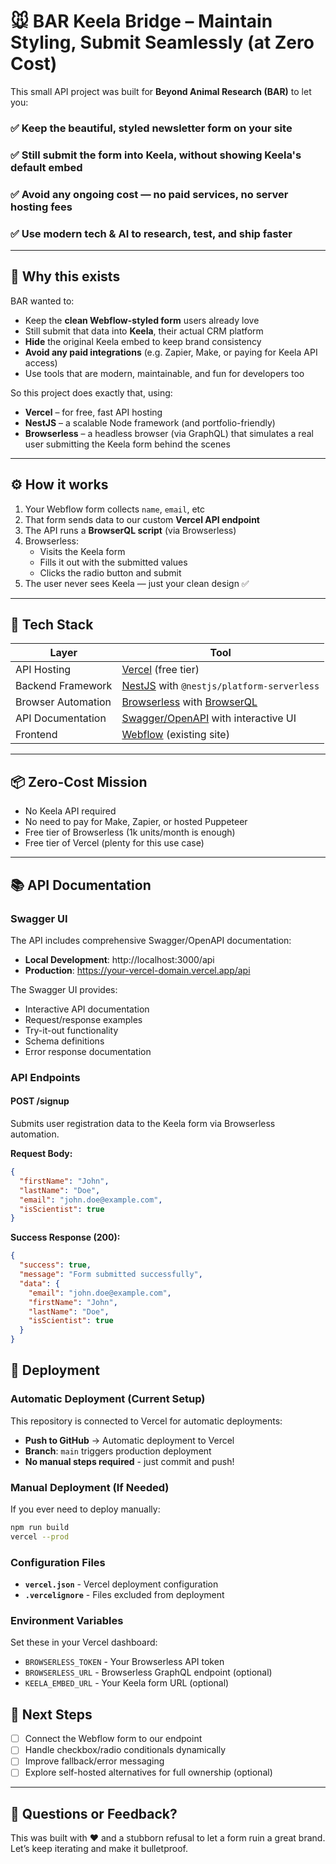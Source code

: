 # 🐭 BAR Keela Bridge – Maintain Styling, Submit Seamlessly (at Zero Cost)

This small API project was built for **Beyond Animal Research (BAR)** to let you:

### ✅ Keep the beautiful, styled newsletter form on your site  
### ✅ Still submit the form into **Keela**, without showing Keela's default embed  
### ✅ Avoid **any ongoing cost** — no paid services, no server hosting fees  
### ✅ Use modern tech & AI to research, test, and ship faster  

---

## 🧩 Why this exists

BAR wanted to:
- Keep the **clean Webflow-styled form** users already love
- Still submit that data into **Keela**, their actual CRM platform
- **Hide** the original Keela embed to keep brand consistency
- **Avoid any paid integrations** (e.g. Zapier, Make, or paying for Keela API access)
- Use tools that are modern, maintainable, and fun for developers too

So this project does exactly that, using:
- **Vercel** – for free, fast API hosting  
- **NestJS** – a scalable Node framework (and portfolio-friendly)  
- **Browserless** – a headless browser (via GraphQL) that simulates a real user submitting the Keela form behind the scenes

---

## ⚙️ How it works

1. Your Webflow form collects `name`, `email`, etc
2. That form sends data to our custom **Vercel API endpoint**
3. The API runs a **BrowserQL script** (via Browserless)
4. Browserless:
   - Visits the Keela form
   - Fills it out with the submitted values
   - Clicks the radio button and submit
5. The user never sees Keela — just your clean design ✅

---

## 🧾 Tech Stack

| Layer              | Tool                                                                 |
|-------------------|----------------------------------------------------------------------|
| API Hosting        | [Vercel](https://vercel.com/) (free tier)                            |
| Backend Framework  | [NestJS](https://nestjs.com/) with `@nestjs/platform-serverless`     |
| Browser Automation | [Browserless](https://www.browserless.io/) with [BrowserQL](https://www.browserless.io/browserql) |
| API Documentation  | [Swagger/OpenAPI](https://swagger.io/) with interactive UI            |
| Frontend           | [Webflow](https://webflow.com/) (existing site)                      |

---

## 📦 Zero-Cost Mission

- No Keela API required
- No need to pay for Make, Zapier, or hosted Puppeteer
- Free tier of Browserless (1k units/month is enough)
- Free tier of Vercel (plenty for this use case)

---

## 📚 API Documentation

### Swagger UI

The API includes comprehensive Swagger/OpenAPI documentation:

- **Local Development**: http://localhost:3000/api
- **Production**: https://your-vercel-domain.vercel.app/api

The Swagger UI provides:
- Interactive API documentation
- Request/response examples
- Try-it-out functionality
- Schema definitions
- Error response documentation

### API Endpoints

#### POST /signup

Submits user registration data to the Keela form via Browserless automation.

**Request Body:**
```json
{
  "firstName": "John",
  "lastName": "Doe",
  "email": "john.doe@example.com",
  "isScientist": true
}
```

**Success Response (200):**
```json
{
  "success": true,
  "message": "Form submitted successfully",
  "data": {
    "email": "john.doe@example.com",
    "firstName": "John",
    "lastName": "Doe",
    "isScientist": true
  }
}
```

## 🚀 Deployment

### Automatic Deployment (Current Setup)
This repository is connected to Vercel for automatic deployments:
- **Push to GitHub** → Automatic deployment to Vercel
- **Branch**: `main` triggers production deployment
- **No manual steps required** - just commit and push!

### Manual Deployment (If Needed)
If you ever need to deploy manually:

```bash
npm run build
vercel --prod
```

### Configuration Files
- **`vercel.json`** - Vercel deployment configuration
- **`.vercelignore`** - Files excluded from deployment

### Environment Variables
Set these in your Vercel dashboard:
- `BROWSERLESS_TOKEN` - Your Browserless API token
- `BROWSERLESS_URL` - Browserless GraphQL endpoint (optional)
- `KEELA_EMBED_URL` - Your Keela form URL (optional)

## 🚧 Next Steps

- [ ] Connect the Webflow form to our endpoint  
- [ ] Handle checkbox/radio conditionals dynamically  
- [ ] Improve fallback/error messaging  
- [ ] Explore self-hosted alternatives for full ownership (optional)

---

## 💬 Questions or Feedback?

This was built with ❤️ and a stubborn refusal to let a form ruin a great brand.  
Let’s keep iterating and make it bulletproof.
